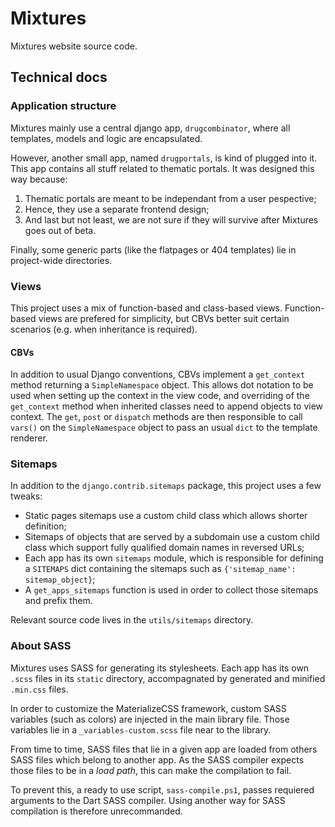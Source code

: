 # Mixtures

Mixtures website source code.

## Technical docs

### Application structure

Mixtures mainly use a central django app, `drugcombinator`, where all
templates, models and logic are encapsulated.

However, another small app, named `drugportals`, is kind of plugged into
it. This app contains all stuff related to thematic portals. It was
designed this way because:

1. Thematic portals are meant to be independant from a user pespective;
2. Hence, they use a separate frontend design;
3. And last but not least, we are not sure if they will survive
   after Mixtures goes out of beta.

Finally, some generic parts (like the flatpages or 404 templates) lie in
project-wide directories.

### Views

This project uses a mix of function-based and class-based views.
Function-based views are prefered for simplicity, but CBVs better suit
certain scenarios (e.g. when inheritance is required).

#### CBVs

In addition to usual Django conventions, CBVs implement a `get_context`
method returning a `SimpleNamespace` object. This allows dot notation
to be used when setting up the context in the view code, and overriding
of the `get_context` method when inherited classes need to append
objects to view context. The `get`, `post` or `dispatch` methods are
then responsible to call `vars()` on the `SimpleNamespace` object to
pass an usual `dict` to the template renderer.

### Sitemaps

In addition to the `django.contrib.sitemaps` package, this project uses
a few tweaks:

- Static pages sitemaps use a custom child class which allows shorter
  definition;
- Sitemaps of objects that are served by a subdomain use a custom child
  class which support fully qualified domain names in reversed URLs;
- Each app has its own `sitemaps` module, which is responsible for
  defining a `SITEMAPS` dict containing the sitemaps such as
  `{'sitemap_name': sitemap_object}`;
- A `get_apps_sitemaps` function is used in order to collect those
  sitemaps and prefix them.

Relevant source code lives in the `utils/sitemaps` directory.

### About SASS

Mixtures uses SASS for generating its stylesheets. Each app has its own
`.scss` files in its `static` directory, accompagnated by generated and
minified `.min.css` files.

In order to customize the MaterializeCSS framework, custom SASS
variables (such as colors) are injected in the main library file. Those
variables lie in a `_variables-custom.scss` file near to the library.

From time to time, SASS files that lie in a given app are loaded from
others SASS files which belong to another app. As the SASS compiler
expects those files to be in a *load path*, this can make the
compilation to fail.

To prevent this, a ready to use script, `sass-compile.ps1`, passes
requiered arguments to the Dart SASS compiler. Using another way for
SASS compilation is therefore unrecommanded.
